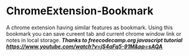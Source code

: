 # ChromeExtension-Bookmark
A chrome extension having similar features as bookmark.
Using this bookmark you can save cureent tab and current chrome window link or notes in local storage.
***Thanks to freecodecamp.org javascript tutorial https://www.youtube.com/watch?v=jS4aFq5-91M&pp=sAQA***
